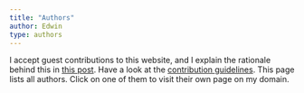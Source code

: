 ```yaml
---
title: "Authors"
author: Edwin
type: authors
---
```


I accept guest contributions to this website, and I explain the rationale behind this in [this post]({{<baseurl>}}/posts/27-website_purpose/).
Have a look at the [contribution guidelines]({{<baseurl>}}etc/contribution_guidelines).
This page lists all authors.
Click on one of them to visit their own page on my domain.
